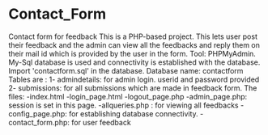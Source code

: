 # Contact_Form
Contact form for feedback
This is a PHP-based project.
This lets user post their feedback and the admin can view all the feedbacks and reply them on their mail id which is provided by the user in the form.
Tool: PHPMyAdmin.
My-Sql database is used and connectivity is established with the database.
Import 'contactform.sql' in the database.
Database name: contactform
Tables are :
1- admindetails: for admin login. userid and password provided
2- submissions: for all submissions which are made in feedback form.
The files: 
-index.html
-login_page.html
-logout_page.php
-admin_page.php: session is set in this page.
-allqueries.php : for viewing all feedbacks
-config_page.php: for establishing database connectivity.
-contact_form.php: for user feedback






